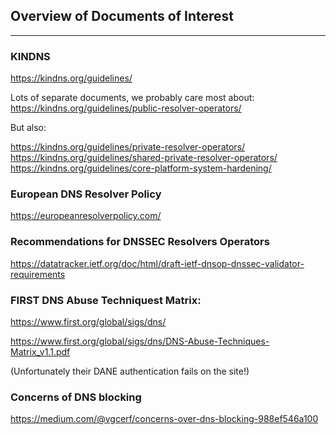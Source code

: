

## Overview of Documents of Interest
---------------------------------

### KINDNS

https://kindns.org/guidelines/

Lots of separate documents, we probably care most about:
https://kindns.org/guidelines/public-resolver-operators/

But also:

https://kindns.org/guidelines/private-resolver-operators/
https://kindns.org/guidelines/shared-private-resolver-operators/
https://kindns.org/guidelines/core-platform-system-hardening/

### European DNS Resolver Policy

https://europeanresolverpolicy.com/

### Recommendations for DNSSEC Resolvers Operators

https://datatracker.ietf.org/doc/html/draft-ietf-dnsop-dnssec-validator-requirements

### FIRST DNS Abuse Techniquest Matrix:

https://www.first.org/global/sigs/dns/

https://www.first.org/global/sigs/dns/DNS-Abuse-Techniques-Matrix_v1.1.pdf

(Unfortunately their DANE authentication fails on the site!)

### Concerns of DNS blocking

https://medium.com/@vgcerf/concerns-over-dns-blocking-988ef546a100

